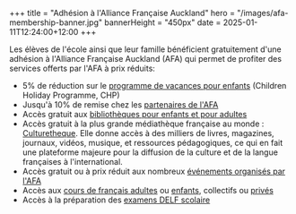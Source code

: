 +++
title = "Adhésion à l'Alliance Française Auckland"
hero = "/images/afa-membership-banner.jpg"
bannerHeight = "450px"
date = 2025-01-11T12:24:00+12:00
+++

Les élèves de l'école ainsi que leur famille bénéficient gratuitement d'une adhésion à l'Alliance Française Auckland (AFA) qui permet de profiter des services offerts par l'AFA à prix réduits:

- 5% de réduction sur le [programme de vacances pour enfants](https://www.alliance-francaise.co.nz/learn-french/kids-and-teenagers/children-holiday-programme/) (Children Holiday Programme, CHP)
- Jusqu'à 10% de remise chez les [partenaires de l'AFA](https://www.alliance-francaise.co.nz/about-us/our-sponsors-and-partners/)
- Accès gratuit aux [bibliothèques pour enfants et pour adultes](https://www.alliance-francaise.co.nz/resources-and-services/library/)
- Accès gratuit à la plus grande médiathèque française au monde : [Culturetheque](https://www.alliance-francaise.co.nz/resources-and-services/culturetheque/). Elle donne accès à des milliers de livres, magazines, journaux, vidéos, musique, et ressources pédagogiques, ce qui en fait une plateforme majeure pour la diffusion de la culture et de la langue françaises à l'international.
- Accès gratuit ou à prix réduit aux nombreux [événements organisés par l'AFA](https://www.alliance-francaise.co.nz/events/all-events/)
- Accès aux [cours de français adultes](https://www.alliance-francaise.co.nz/learn-french/adults/) ou [enfants](https://www.alliance-francaise.co.nz/learn-french/kids-and-teenagers/), collectifs ou [privés](https://www.alliance-francaise.co.nz/learn-french/private-tuition/)
- Accès à la préparation des [examens DELF scolaire](https://www.alliance-francaise.co.nz/diplomas/adults/delf-dalf-tout-public/)
